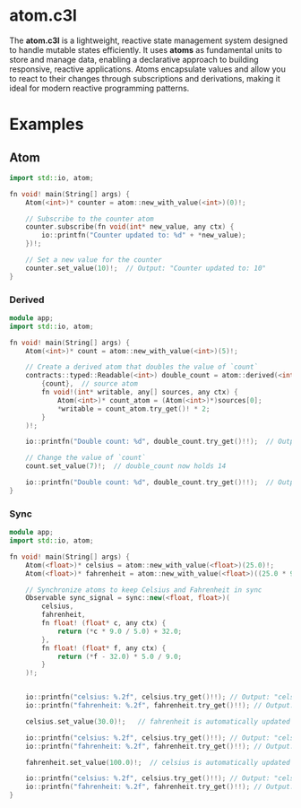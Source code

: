 # atom.c3l

The **atom.c3l** is a lightweight, reactive state management system designed to handle mutable states efficiently. It uses **atoms** as fundamental units to store and manage data, enabling a declarative approach to building responsive, reactive applications. Atoms encapsulate values and allow you to react to their changes through subscriptions and derivations, making it ideal for modern reactive programming patterns.

# Examples

## Atom

```c++
import std::io, atom;

fn void! main(String[] args) {
    Atom(<int>)* counter = atom::new_with_value(<int>)(0)!;

    // Subscribe to the counter atom
    counter.subscribe(fn void(int* new_value, any ctx) {
        io::printfn("Counter updated to: %d" + *new_value);
    })!;

    // Set a new value for the counter
    counter.set_value(10)!;  // Output: "Counter updated to: 10"
}
```

### Derived

```c++
module app;
import std::io, atom;

fn void! main(String[] args) {
    Atom(<int>)* count = atom::new_with_value(<int>)(5)!;

    // Create a derived atom that doubles the value of `count`
    contracts::typed::Readable(<int>) double_count = atom::derived(<int>)(
        {count},  // source atom
        fn void!(int* writable, any[] sources, any ctx) {
            Atom(<int>)* count_atom = (Atom(<int>)*)sources[0];
            *writable = count_atom.try_get()! * 2;
        }
    )!;

    io::printfn("Double count: %d", double_count.try_get()!!);  // Output: "Double count: 10"

    // Change the value of `count`
    count.set_value(7)!;  // double_count now holds 14

    io::printfn("Double count: %d", double_count.try_get()!!);  // Output: "Double count: 14"
}
```

### Sync

```c++
module app;
import std::io, atom;

fn void! main(String[] args) {
    Atom(<float>)* celsius = atom::new_with_value(<float>)(25.0)!;
    Atom(<float>)* fahrenheit = atom::new_with_value(<float>)((25.0 * 9.0 / 5.0) + 32.0)!;

    // Synchronize atoms to keep Celsius and Fahrenheit in sync
    Observable sync_signal = sync::new(<float, float>)(
        celsius, 
        fahrenheit, 
        fn float! (float* c, any ctx) {
            return (*c * 9.0 / 5.0) + 32.0;
        },
        fn float! (float* f, any ctx) {
            return (*f - 32.0) * 5.0 / 9.0;
        }
    )!;


    io::printfn("celsius: %.2f", celsius.try_get()!!); // Output: "celsius: 25.00"
    io::printfn("fahrenheit: %.2f", fahrenheit.try_get()!!); // Output: "fahrenheit: 77.00"

    celsius.set_value(30.0)!;   // fahrenheit is automatically updated to 86.0

    io::printfn("celsius: %.2f", celsius.try_get()!!); // Output: "celsius: 30.00"
    io::printfn("fahrenheit: %.2f", fahrenheit.try_get()!!); // Output: "fahrenheit: 86.00"

    fahrenheit.set_value(100.0)!;  // celsius is automatically updated to 37.777...

    io::printfn("celsius: %.2f", celsius.try_get()!!); // Output: "celsius: 37.78"
    io::printfn("fahrenheit: %.2f", fahrenheit.try_get()!!); // Output: "fahrenheit: 100.00"
}
```